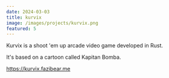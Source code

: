 ```yaml
---
date: 2024-03-03
title: kurvix
image: /images/projects/kurvix.png
featured: 5
---
```


Kurvix is a shoot 'em up arcade video game developed in Rust.

<!--more-->

It's based on a cartoon called Kapitan Bomba.

https://kurvix.fazibear.me

